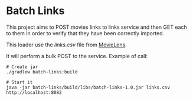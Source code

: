 # Batch Links

This project aims to POST movies links to links service and then GET each to them in order to verify
that they have been correctly imported.

This loader use the *links.csv* file from [MovieLens](https://grouplens.org/datasets/movielens/20m).

It will perform a bulk POST to the service. Example of call:

    # Create jar
    ./gradlew batch-links:build

    # Start it
    java -jar batch-links/build/libs/batch-links-1.0.jar links.csv http://localhost:8082
